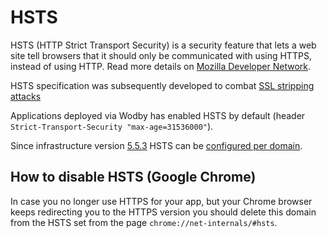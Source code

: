 # HSTS

HSTS (HTTP Strict Transport Security) is a security feature that lets a web site tell browsers that it should only be communicated with using HTTPS, instead of using HTTP. Read more details on [Mozilla Developer Network](https://developer.mozilla.org/en-US/docs/Web/Security/HTTP_strict_transport_security).

HSTS specification was subsequently developed to combat [SSL stripping attacks](https://en.wikipedia.org/wiki/SSL_stripping#SSL_stripping)

Applications deployed via Wodby has enabled HSTS by default (header `Strict-Transport-Security "max-age=31536000"`).

Since infrastructure version [5.5.3](/infrastructure/versioning.md#553) HSTS can be [configured per domain](/apps/ssl.md).

## How to disable HSTS (Google Chrome)

In case you no longer use HTTPS for your app, but your Chrome browser keeps redirecting you to the HTTPS version you should delete this domain from the HSTS set from the page `chrome://net-internals/#hsts`. 
